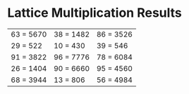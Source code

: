 # Lattice Multiplication Results

|   |   |   |
|---|---|---|
| 63 = 5670 | 38 = 1482 | 86 = 3526 |
| 29 = 522 | 10 = 430 | 39 = 546 |
| 91 = 3822 | 96 = 7776 | 78 = 6084 |
| 26 = 1404 | 90 = 6660 | 95 = 4560 |
| 68 = 3944 | 13 = 806 | 56 = 4984 |
